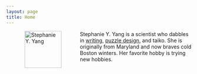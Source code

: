 ```yaml
---
layout: page
title: Home
---
```


<img src="/assets/img/avatar.png" alt="Stephanie Y. Yang" style="width:100px;" align="left" hspace="50"/> Stephanie Y. Yang is a scientist who dabbles in [writing](writing.md), [puzzle design](https://www.stephanieyangwrites.wordpress.com/), and taiko. She is originally from Maryland and now braves cold Boston winters. Her favorite hobby is trying new hobbies.
